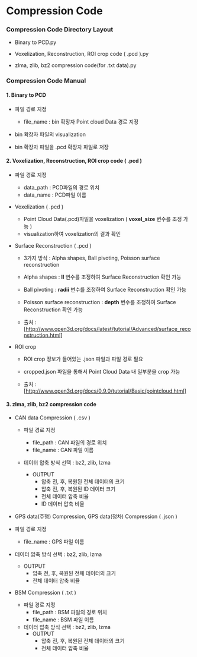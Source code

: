 # Compression Code





### **Compression Code Directory Layout** 

- Binary to PCD.py

- Voxelization, Reconstruction, ROI crop code ( .pcd ).py

- zlma, zlib, bz2 compression code(for .txt data).py



### **Compression Code Manual**



#### 1. Binary to PCD

- 파일 경로 지정

  - file_name : bin 확장자 Point cloud Data 경로 지정

- bin 확장자 파일의 visualization

- bin 확장자 파일을 .pcd 확장자 파일로 저장

  

#### 2. Voxelization, Reconstruction, ROI crop code ( .pcd )

- 파일 경로 지정

  - data_path : PCD파일의 경로 위치
  - data_name : PCD파일 이름

- Voxelization ( .pcd )

  - Point Cloud Data(.pcd)파일을 voxelization  ( **voxel_size** 변수를 조정 가능 )
  - visualization하여 voxelization의 결과 확인

  

- Surface Reconstruction ( .pcd )

  -  3가지 방식 : Alpha shapes, Ball pivoting, Poisson surface reconstruction 

    - Alpha shapes : **ll** 변수를 조정하여 Surface Reconstruction 확인 가능 

    - Ball pivoting : **radii** 변수를 조정하여  Surface Reconstruction 확인 가능 

    - Poisson surface reconstruction : **depth** 변수를 조정하여 Surface Reconstruction 확인 가능

    - 출처 : [http://www.open3d.org/docs/latest/tutorial/Advanced/surface_reconstruction.html]

    

- ROI crop

  - ROI crop 정보가 들어있는 .json 파일과 파일 경로 필요

  - cropped.json 파일을 통해서 Point Cloud Data 내 일부분을  crop 가능

  - 출처 : [http://www.open3d.org/docs/0.9.0/tutorial/Basic/pointcloud.html]

    

#### 3. zlma, zlib, bz2 compression code

- CAN data Compression ( .csv )

  - 파일 경로 지정
    - file_path : CAN 파일의 경로 위치
    - file_name : CAN 파일 이름

  - 데이터 압축 방식 선택 : bz2, zlib, lzma
    - OUTPUT
      - 압축 전, 후, 복원된 전체 데이터의 크기
      - 압축 전, 후, 복원된 ID 데이터 크기
      - 전체 데이터 압축 비율
      - ID 데이터 압축 비율

  

-  GPS data(주행) Compression, GPS data(정차) Compression ( .json )

  - 파일 경로 지정
    - file_name : GPS 파일 이름
  - 데이터 압축 방식 선택 : bz2, zlib, lzma
    - OUTPUT
      - 압축 전, 후, 복원된 전체 데이터의 크기
      - 전체 데이터 압축 비율

- BSM Compression ( .txt )

  - 파일 경로 지정
    - file_path : BSM 파일의 경로 위치
    - file_name : BSM 파일 이름
  - 데이터 압축 방식 선택 : bz2, zlib, lzma
    - OUTPUT
      - 압축 전, 후, 복원된 전체 데이터의 크기
      - 전체 데이터 압축 비율



